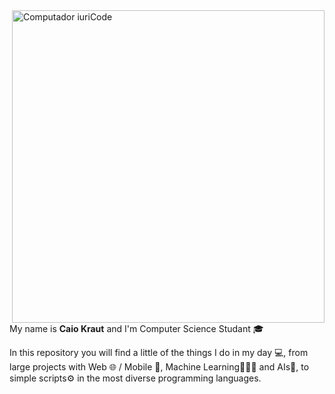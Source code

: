 <img src="https://i.ibb.co/mzYHhQw/page.png" min-width="500px" max-width="500px" width="500px" align="right" alt="Computador iuriCode">

<p align="left">My name is <strong>Caio Kraut</strong> and I'm Computer Science Studant 🎓</p>

<p align="left">
  In this repository you will find a little of the things I do in my day 💻, from large projects with Web 🌐 / Mobile 📱, Machine Learning👨🏻‍💻 and AIs🤖, to simple scripts⚙️ in the most diverse programming languages.
</p>

